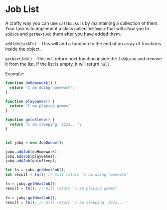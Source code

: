 
# Job List

A crafty way you can use `callbacks` is by maintaining a collection of them. Your task is to implement a class called `JobQueue` that will allow you to `addJob` and `getNextJob` them after you have added them.

`addJob(taskFn)` - This will add a function to the end of an array of functions inside the object.

`getNextJob()` - This will return next function inside the `JobQueue` and remove it from the list. If the list is empty, it will return `null`.

Example:

```js
function doHomework() {
  return "I am doing homework";
}

function playGames() {
  return "I am playing games"
}

function gotoSleep() {
  return "I am sleeping. Zzzz...";
}


let jobq = new JobQueue();

jobq.addJob(doHomework);
jobq.addJob(playGames);
jobq.addJob(gotoSleep);

let fn = jobq.getNextJob();
let result = fn(); // Will return 'I am doing homework'

fn = jobq.getNextJob();
result = fn(); // Will return 'I am playing games'
  
fn = jobq.getNextJob();
result = fn(); // Will return 'I am sleeping. Zzzz...'
```


